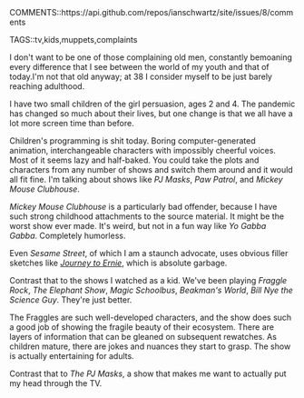 <div id="meta">
COMMENTS::https://api.github.com/repos/ianschwartz/site/issues/8/comments

TAGS::tv,kids,muppets,complaints
</div>

I don't want to be one of those complaining old men, constantly
bemoaning every difference that I see between the world of my youth
and that of today.I'm not that old anyway; at 38 I consider myself
to be just barely reaching adulthood.

I have two small children of the girl persuasion, ages 2 and 4.
The pandemic has changed so much about their lives, but one change is that
we all have a lot more screen time than before.

Children's programming is shit today. Boring computer-generated
animation, interchangeable characters with impossibly cheerful voices.
Most of it seems lazy and half-baked. You could take the plots and
characters from any number of shows and switch them around and it
would all fit fine. I'm talking about shows like _PJ Masks_, _Paw Patrol_, and _Mickey Mouse Clubhouse_.

_Mickey Mouse Clubhouse_ is a particularly bad offender, because I have
such strong childhood attachments to the source material. It might be
the worst show ever made. It's weird, but not in a fun way like _Yo Gabba Gabba_.
Completely humorless.

Even _Sesame Street_, of which I am a staunch advocate, uses obvious
filler sketches like [_Journey to Ernie_](https://www.youtube.com/watch?v=M6TkpZx1dzQ), which is absolute garbage.

Contrast that to the shows I watched as a kid. We've been playing _Fraggle Rock_, _The Elephant Show_, _Magic Schoolbus_, _Beakman's World_, _Bill Nye the Science Guy_. They're just better.

The Fraggles are such well-developed characters, and the show does such a good job of showing the fragile beauty of their ecosystem. There are layers of information that can be gleaned on subsequent rewatches. As children mature, there are jokes and nuances they start to grasp. The show is actually entertaining for adults.

Contrast that to _The PJ Masks_, a show that makes me want to actually put my head through the TV.
